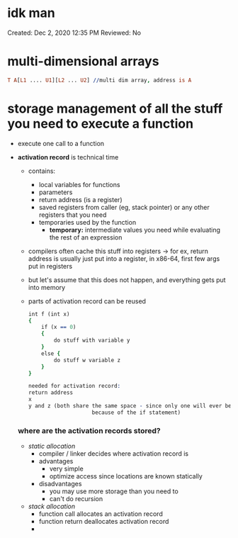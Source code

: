 # idk man

Created: Dec 2, 2020 12:35 PM
Reviewed: No

# multi-dimensional arrays

```prolog
T A[L1 .... U1][L2 ... U2] //multi dim array, address is A
```

# storage management of all the stuff you need to execute a function

- execute one call to a function
- **activation record** is technical time
    - contains:
        - local variables for functions
        - parameters
        - return address (is a register)
        - saved registers from caller (eg, stack pointer) or any other registers that you need
        - temporaries used by the function
            - **temporary:** intermediate values you need while evaluating the rest of an expression
    - compilers often cache this stuff into registers → for ex, return address is usually just put into a register, in x86-64, first few args put in registers
    - but let's assume that this does not happen, and everything gets put into memory
    - parts of activation record can be reused

        ```prolog
        int f (int x) 
        {
        	if (x == 0)
        	{
        		do stuff with variable y
        	}
        	else {
        		do stuff w variable z
        	}
        }

        needed for activation record: 
        return address
        x 
        y and z (both share the same space - since only one will ever be used,
        					because of the if statement)
        ```

    ### where are the activation records stored?

    - *static allocation*
        - compiler / linker decides where activation record is
        - advantages
            - very simple
            - optimize access since locations are known statically
        - disadvantages
            - you may use more storage than you need to
            - can't do recursion
    - *stack allocation*
        - function call allocates an activation record
        - function return deallocates activation record
        -